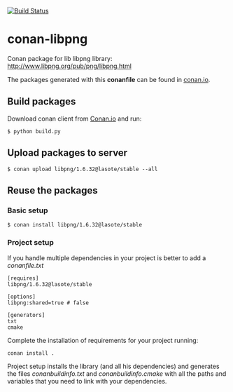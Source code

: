 [![Build Status](https://travis-ci.org/lasote/conan-libpng.svg)](https://travis-ci.org/lasote/conan-libpng)

# conan-libpng

Conan package for lib libpng library: http://www.libpng.org/pub/png/libpng.html

The packages generated with this **conanfile** can be found in [conan.io](https://bintray.com/conan-community/conan/libpng%3Aconan).

## Build packages

Download conan client from [Conan.io](https://conan.io) and run:

    $ python build.py

## Upload packages to server

    $ conan upload libpng/1.6.32@lasote/stable --all
    
## Reuse the packages

### Basic setup

    $ conan install libpng/1.6.32@lasote/stable
    
### Project setup

If you handle multiple dependencies in your project is better to add a *conanfile.txt*
    
    [requires]
    libpng/1.6.32@lasote/stable

    [options]
    libpng:shared=true # false
    
    [generators]
    txt
    cmake

Complete the installation of requirements for your project running:</small></span>

    conan install . 

Project setup installs the library (and all his dependencies) and generates the files *conanbuildinfo.txt* and *conanbuildinfo.cmake* with all the paths and variables that you need to link with your dependencies.

